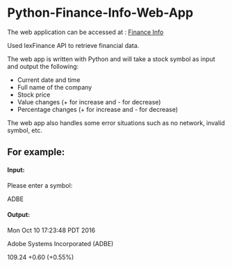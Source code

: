 # Python-Finance-Info-Web-App

The web application can be accessed at : [Finance Info](https://python-homework2.herokuapp.com)

Used IexFinance API to retrieve financial data.

The web app is written with Python and will take a stock symbol as input and output the following:
- Current date and time
- Full name of the company
- Stock price
- Value changes (+ for increase and - for decrease)
- Percentage changes (+ for increase and - for decrease)

The web app also handles some error situations such as no network, invalid symbol, etc.


## For example:

#### Input:

Please enter a symbol:

ADBE

#### Output:

Mon Oct 10 17:23:48 PDT 2016

Adobe Systems Incorporated (ADBE)

109.24 +0.60 (+0.55%)
